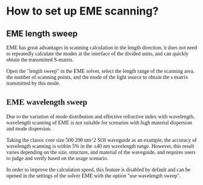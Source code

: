 # How to set up EME scanning?

## EME length sweep

<font face = "Calibri">

<div class="text-justify">

EME has great advantages in scanning calculation in the length direction, it does not need to repeatedly calculate the modes at the interface of the divided units, and can quickly obtain the transmitted S-matrix.

Open the "length sweep" in the EME solver, select the length range of the scanning area, the number of scanning points, and the mode of the light source to obtain the s matrix transmitted by this mode.
</div>

## EME wavelength sweep

<div class="text-justify">
Due to the variation of mode distribution and effective refractive index with wavelength, wavelength scanning of EME is not suitable for scenarios with high material dispersion and mode dispersion.

Taking the classic core size 500∙200 nm^2 SOI waveguide as an example, the accuracy of wavelength scanning is within 5% in the ±40 nm wavelength range. However, this result varies depending on the size, structure, and material of the waveguide, and requires users to judge and verify based on the usage scenario.

In order to improve the calculation speed, this feature is disabled by default and can be opened in the settings of the solver EME with the option "use wavelength sweep".
</div>

</font>